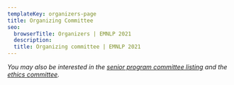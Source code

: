 ```yaml
---
templateKey: organizers-page
title: Organizing Committee
seo:
  browserTitle: Organizers | EMNLP 2021
  description: 
  title: Organizing committee | EMNLP 2021
---
```

_You may also be interested in the [senior program committee listing](/organizers/senior-program-committee) and the [ethics committee](/organizers/ethics-committee)._
